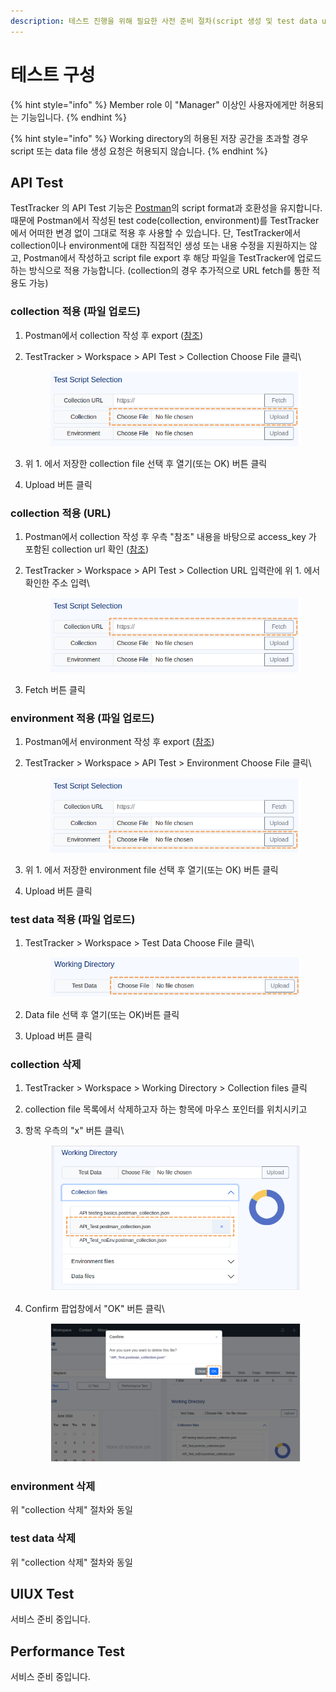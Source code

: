 ```yaml
---
description: 테스트 진행을 위해 필요한 사전 준비 절차(script 생성 및 test data upload)를 설명합니다.
---
```


# 테스트 구성

{% hint style="info" %}
Member role 이 "Manager" 이상인 사용자에게만 허용되는 기능입니다.
{% endhint %}

{% hint style="info" %}
Working directory의 허용된 저장 공간을 초과할 경우 script 또는 data file 생성 요청은 허용되지 않습니다.
{% endhint %}

## API Test

TestTracker 의 API Test 기능은 [Postman](https://www.postman.com/)의 script format과 호환성을 유지합니다. 때문에 Postman에서 작성된 test code(collection, environment)를 TestTracker에서 어떠한 변경 없이 그대로 적용 후 사용할 수 있습니다. 단, TestTracker에서 collection이나 environment에 대한 직접적인 생성 또는 내용 수정을 지원하지는 않고, Postman에서 작성하고 script file export 후 해당 파일을 TestTracker에 업로드하는 방식으로 적용 가능합니다. (collection의 경우 추가적으로 URL fetch를 통한 적용도 가능)

### collection 적용 (파일 업로드)

1. Postman에서 collection 작성 후 export ([참조](https://learning.postman.com/docs/getting-started/importing-and-exporting/exporting-data/#export-collections))
2.  TestTracker > Workspace > API Test > Collection Choose File 클릭\


    <div align="left">

    <figure><img src="../.gitbook/assets/image (1) (1) (1) (1) (1).png" alt=""><figcaption></figcaption></figure>

    </div>
3. 위 1. 에서 저장한 collection file 선택 후 열기(또는  OK) 버튼 클릭&#x20;
4. Upload 버튼 클릭

### collection 적용 (URL)

1. Postman에서 collection 작성 후 우측 "참조" 내용을 바탕으로 access\_key 가 포함된 collection url 확인   ([참조](https://learning.postman.com/docs/collaborating-in-postman/sharing/#sharing-using-the-postman-api))
2.  TestTracker > Workspace > API Test > Collection URL 입력란에 위 1. 에서 확인한 주소 입력\


    <div align="left">

    <figure><img src="../.gitbook/assets/image (18).png" alt=""><figcaption></figcaption></figure>

    </div>
3. Fetch 버튼 클릭

### environment 적용 (파일 업로드)

1. Postman에서 environment 작성 후 export ([참조](https://learning.postman.com/docs/getting-started/importing-and-exporting/exporting-data/#export-environments))
2.  TestTracker > Workspace > API Test > Environment Choose File 클릭\


    <div align="left">

    <figure><img src="../.gitbook/assets/image (19).png" alt=""><figcaption></figcaption></figure>

    </div>
3. 위 1. 에서 저장한 environment file 선택 후 열기(또는  OK) 버튼 클릭
4. Upload 버튼 클릭

### test data 적용 (파일 업로드)

1.  TestTracker > Workspace > Test Data Choose File 클릭\


    <div align="left">

    <figure><img src="../.gitbook/assets/image (20).png" alt=""><figcaption></figcaption></figure>

    </div>
2. Data file 선택 후 열기(또는  OK)버튼 클릭
3. Upload 버튼 클릭

### collection 삭제

1. TestTracker > Workspace > Working Directory > Collection files 클릭
2. collection file 목록에서 삭제하고자 하는 항목에 마우스 포인터를 위치시키고
3.  항목 우측의 "x" 버튼 클릭\


    <div align="left">

    <figure><img src="../.gitbook/assets/image (37).png" alt=""><figcaption></figcaption></figure>

    </div>
4.  Confirm 팝업창에서 "OK" 버튼 클릭\


    <figure><img src="../.gitbook/assets/image (39).png" alt=""><figcaption></figcaption></figure>

### environment 삭제

위 "collection 삭제" 절차와 동일



### test data 삭제

위 "collection 삭제" 절차와 동일





## UIUX Test

서비스 준비 중입니다.



## Performance Test

서비스 준비 중입니다.

